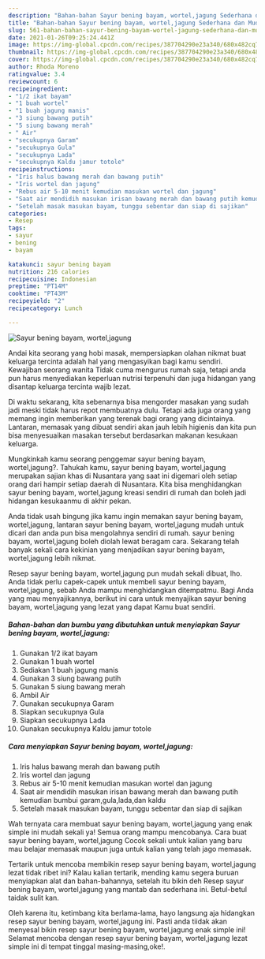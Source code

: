 ```yaml
---
description: "Bahan-bahan Sayur bening bayam, wortel,jagung Sederhana dan Mudah Dibuat"
title: "Bahan-bahan Sayur bening bayam, wortel,jagung Sederhana dan Mudah Dibuat"
slug: 561-bahan-bahan-sayur-bening-bayam-wortel-jagung-sederhana-dan-mudah-dibuat
date: 2021-01-26T09:25:24.441Z
image: https://img-global.cpcdn.com/recipes/387704290e23a340/680x482cq70/sayur-bening-bayam-worteljagung-foto-resep-utama.jpg
thumbnail: https://img-global.cpcdn.com/recipes/387704290e23a340/680x482cq70/sayur-bening-bayam-worteljagung-foto-resep-utama.jpg
cover: https://img-global.cpcdn.com/recipes/387704290e23a340/680x482cq70/sayur-bening-bayam-worteljagung-foto-resep-utama.jpg
author: Rhoda Moreno
ratingvalue: 3.4
reviewcount: 6
recipeingredient:
- "1/2 ikat bayam"
- "1 buah wortel"
- "1 buah jagung manis"
- "3 siung bawang putih"
- "5 siung bawang merah"
- " Air"
- "secukupnya Garam"
- "secukupnya Gula"
- "secukupnya Lada"
- "secukupnya Kaldu jamur totole"
recipeinstructions:
- "Iris halus bawang merah dan bawang putih"
- "Iris wortel dan jagung"
- "Rebus air 5-10 menit kemudian masukan wortel dan jagung"
- "Saat air mendidih masukan irisan bawang merah dan bawang putih kemudian bumbui garam,gula,lada,dan kaldu"
- "Setelah masak masukan bayam, tunggu sebentar dan siap di sajikan"
categories:
- Resep
tags:
- sayur
- bening
- bayam

katakunci: sayur bening bayam 
nutrition: 216 calories
recipecuisine: Indonesian
preptime: "PT14M"
cooktime: "PT43M"
recipeyield: "2"
recipecategory: Lunch

---
```



![Sayur bening bayam, wortel,jagung](https://img-global.cpcdn.com/recipes/387704290e23a340/680x482cq70/sayur-bening-bayam-worteljagung-foto-resep-utama.jpg)

Andai kita seorang yang hobi masak, mempersiapkan olahan nikmat buat keluarga tercinta adalah hal yang mengasyikan bagi kamu sendiri. Kewajiban seorang  wanita Tidak cuma mengurus rumah saja, tetapi anda pun harus menyediakan keperluan nutrisi terpenuhi dan juga hidangan yang disantap keluarga tercinta wajib lezat.

Di waktu  sekarang, kita sebenarnya bisa mengorder masakan yang sudah jadi meski tidak harus repot membuatnya dulu. Tetapi ada juga orang yang memang ingin memberikan yang terenak bagi orang yang dicintainya. Lantaran, memasak yang dibuat sendiri akan jauh lebih higienis dan kita pun bisa menyesuaikan masakan tersebut berdasarkan makanan kesukaan keluarga. 



Mungkinkah kamu seorang penggemar sayur bening bayam, wortel,jagung?. Tahukah kamu, sayur bening bayam, wortel,jagung merupakan sajian khas di Nusantara yang saat ini digemari oleh setiap orang dari hampir setiap daerah di Nusantara. Kita bisa menghidangkan sayur bening bayam, wortel,jagung kreasi sendiri di rumah dan boleh jadi hidangan kesukaanmu di akhir pekan.

Anda tidak usah bingung jika kamu ingin memakan sayur bening bayam, wortel,jagung, lantaran sayur bening bayam, wortel,jagung mudah untuk dicari dan anda pun bisa mengolahnya sendiri di rumah. sayur bening bayam, wortel,jagung boleh diolah lewat beragam cara. Sekarang telah banyak sekali cara kekinian yang menjadikan sayur bening bayam, wortel,jagung lebih nikmat.

Resep sayur bening bayam, wortel,jagung pun mudah sekali dibuat, lho. Anda tidak perlu capek-capek untuk membeli sayur bening bayam, wortel,jagung, sebab Anda mampu menghidangkan ditempatmu. Bagi Anda yang mau menyajikannya, berikut ini cara untuk menyajikan sayur bening bayam, wortel,jagung yang lezat yang dapat Kamu buat sendiri.

<!--inarticleads1-->

##### Bahan-bahan dan bumbu yang dibutuhkan untuk menyiapkan Sayur bening bayam, wortel,jagung:

1. Gunakan 1/2 ikat bayam
1. Gunakan 1 buah wortel
1. Sediakan 1 buah jagung manis
1. Gunakan 3 siung bawang putih
1. Gunakan 5 siung bawang merah
1. Ambil  Air
1. Gunakan secukupnya Garam
1. Siapkan secukupnya Gula
1. Siapkan secukupnya Lada
1. Gunakan secukupnya Kaldu jamur totole




<!--inarticleads2-->

##### Cara menyiapkan Sayur bening bayam, wortel,jagung:

1. Iris halus bawang merah dan bawang putih
1. Iris wortel dan jagung
1. Rebus air 5-10 menit kemudian masukan wortel dan jagung
1. Saat air mendidih masukan irisan bawang merah dan bawang putih kemudian bumbui garam,gula,lada,dan kaldu
1. Setelah masak masukan bayam, tunggu sebentar dan siap di sajikan




Wah ternyata cara membuat sayur bening bayam, wortel,jagung yang enak simple ini mudah sekali ya! Semua orang mampu mencobanya. Cara buat sayur bening bayam, wortel,jagung Cocok sekali untuk kalian yang baru mau belajar memasak maupun juga untuk kalian yang telah jago memasak.

Tertarik untuk mencoba membikin resep sayur bening bayam, wortel,jagung lezat tidak ribet ini? Kalau kalian tertarik, mending kamu segera buruan menyiapkan alat dan bahan-bahannya, setelah itu bikin deh Resep sayur bening bayam, wortel,jagung yang mantab dan sederhana ini. Betul-betul taidak sulit kan. 

Oleh karena itu, ketimbang kita berlama-lama, hayo langsung aja hidangkan resep sayur bening bayam, wortel,jagung ini. Pasti anda tiidak akan menyesal bikin resep sayur bening bayam, wortel,jagung enak simple ini! Selamat mencoba dengan resep sayur bening bayam, wortel,jagung lezat simple ini di tempat tinggal masing-masing,oke!.

